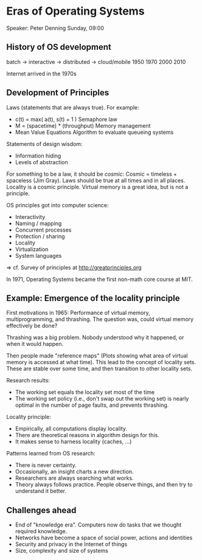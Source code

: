 Eras of Operating Systems
=========================

Speaker: Peter Denning
Sunday, 09:00


History of OS development
-------------------------

batch -> interactive -> distributed -> cloud/mobile
1950              1970            2000         2010

Internet arrived in the 1970s


Development of Principles
-------------------------

Laws (statements that are always true). For example:

- c(t) = max( a(t), s(t) + 1 )
  Semaphore law
- M = (spacetime) * (throughput)
  Memory management
- Mean Value Equations
  Algorithm to evaluate queueing systems

Statements of design wisdom:

- Information hiding
- Levels of abstraction

For something to be a law, it should be *cosmic*: Cosmic = timeless + spaceless
(Jim Gray). Laws should be true at all times and in all places. Locality is a
cosmic principle. Virtual memory is a great idea, but is not a principle.

OS principles got into computer science:

- Interactivity
- Naming / mapping
- Concurrent processes
- Protection / sharing
- Locality
- Virtualization
- System languages

=> cf. Survey of principles at <http://greatprinciples.org>

In 1971, Operating Systems became the first non-math core course at MIT.


Example: Emergence of the locality principle
--------------------------------------------

First motivations in 1965: Performance of virtual memory, multiprogramming, and
thrashing. The question was, could virtual memory effectively be done?

Thrashing was a big problem. Nobody understood why it happened, or when it would
happen.

Then people made "reference maps" (Plots showing what area of virtual memory is
accessed at what time). This lead to the concept of locality sets. These are
stable over some time, and then transition to other locality sets.

Research results:

- The working set equals the locality set most of the time
- The working set policy (i.e., don't swap out the working set) is nearly
  optimal in the number of page faults, and prevents thrashing.

Locality principle:

- Empirically, all computations display locality.
- There are theoretical reasons in algorithm design for this.
- It makes sense to harness locality (caches, ...)

Patterns learned from OS research:

- There is never certainty.
- Occasionally, an insight charts a new direction.
- Researchers are always searching what works.
- Theory always follows practice. People observe things, and then try to
  understand it better.


Challenges ahead
----------------

- End of "knowledge era". Computers now do tasks that we thought required
  knowledge.
- Networks have become a space of social power, actions and identities
- Security and privacy in the Internet of things
- Size, complexity and size of systems

